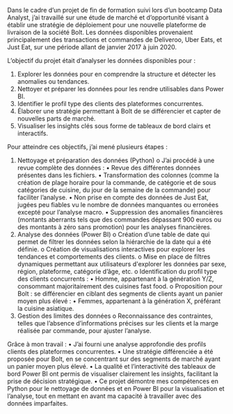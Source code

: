 Dans le cadre d’un projet de fin de formation suivi lors d’un bootcamp Data Analyst, j’ai travaillé sur une étude de marché et d’opportunité visant à établir une stratégie de déploiement pour une nouvelle plateforme de livraison de la société Bolt. Les données disponibles provenaient principalement des transactions et commandes de Deliveroo, Uber Eats, et Just Eat, sur une période allant de janvier 2017 à juin 2020.  

L’objectif du projet était d’analyser les données disponibles pour :
1.	Explorer les données pour en comprendre la structure et détecter les anomalies ou tendances.
2.	Nettoyer et préparer les données pour les rendre utilisables dans Power BI.
3.	Identifier le profil type des clients des plateformes concurrentes.
4.	Élaborer une stratégie permettant à Bolt de se différencier et capter de nouvelles parts de marché.
5.	Visualiser les insights clés sous forme de tableaux de bord clairs et interactifs.

Pour atteindre ces objectifs, j’ai mené plusieurs étapes :
1.	Nettoyage et préparation des données (Python)
  o	J’ai procédé à une revue complète des données :
    •	Revue des différentes données présentes dans les fichiers.
    •	Transformation des colonnes (comme la création de plage horaire pour la commande, de catégorie et de sous catégories de cuisine, du jour de la semaine de la commande) pour faciliter l’analyse.
    •	Non prise en compte des données de Just Eat, jugées peu fiables vu le nombre de données manquantes ou erronées excepté pour l’analyse macro.
    •	Suppression des anomalies financières (montants aberrants tels que des commandes dépassant 900 euros ou des montants à zéro sans promotion) pour les analyses financières.
2.	Analyse des données (Power BI)
  o	Création d’une table de date qui permet de filtrer les données selon la hiérarchie de la date qui a été définie.
  o	Création de visualisations interactives pour explorer les tendances et comportements des clients.
  o	Mise en place de filtres dynamiques permettant aux utilisateurs d'explorer les données par sexe, région, plateforme, catégorie d’âge, etc.
  o	Identification du profil type des clients concurrents :
    •	Homme, appartenant à la génération Y/Z, consommant majoritairement des cuisines fast food.
  o	Proposition pour Bolt : se différencier en ciblant des segments de clients ayant un panier moyen plus élevé :
    •	Femmes, appartenant à la génération X, préférant la cuisine asiatique.
3.	Gestion des limites des données
  o	Reconnaissance des contraintes, telles que l’absence d’informations précises sur les clients et la marge réalisée par commande, pour ajuster l’analyse.

Grâce à mon travail :
•	J’ai fourni une analyse approfondie des profils clients des plateformes concurrentes.
•	Une stratégie différenciée a été proposée pour Bolt, en se concentrant sur des segments de marché ayant un panier moyen plus élevé.
•	La qualité et l’interactivité des tableaux de bord Power BI ont permis de visualiser clairement les insights, facilitant la prise de décision stratégique.
•	Ce projet démontre mes compétences en Python pour le nettoyage de données et en Power BI pour la visualisation et l’analyse, tout en mettant en avant ma capacité à travailler avec des données imparfaites.
